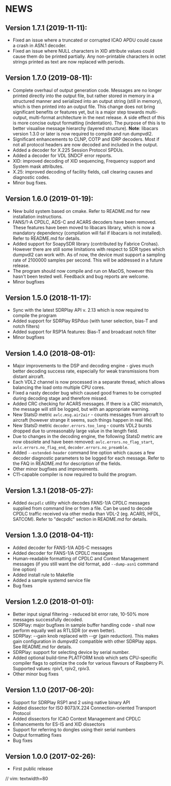 # NEWS

## Version 1.7.1 (2019-11-11):
* Fixed an issue where a truncated or corrupted ICAO APDU could cause a
  crash in ASN.1 decoder.
* Fixed an issue where NULL characters in XID attribute values could
  cause them do be printed partially. Any non-printable characters
  in octet strings printed as text are now replaced with periods.

## Version 1.7.0 (2019-08-11):
* Complete overhaul of output generation code. Messages are no longer printed
  directly into the output file, but rather stored in memory in a structured
  manner and serialized into an output string (still in memory), which is then
  printed into an output file. This change does not bring significant benefits
  or features yet, but is a major step towards multi-output, multi-format
  architecture in the next release. A side effect of this is more concise
  output formatting (indentation). The purpose of this is to better visualise
  message hierarchy (layered structure). **Note**: libacars version 1.3.0
  or later is now required to compile and run dumpvdl2.
* Significant enhancements to CLNP, COTP and IDRP decoders. Most if not all
  protocol headers are now decoded and included in the output.
* Added a decoder for X.225 Session Protocol SPDUs.
* Added a decoder for VDL SNDCF error reports.
* XID: improved decoding of XID sequencing, Frequency support and System mask
  attributes.
* X.25: improved decoding of facility fields, call clearing causes and
  diagnostic codes.
* Minor bug fixes.

## Version 1.6.0 (2019-01-19):
* New build system based on cmake. Refer to README.md for new installation
  instructions.
* FANS/1-A CPDLC, ADS-C and ACARS decoders have been removed. These features
  have been moved to libacars library, which is now a mandatory dependency
  (compilation will fail if libacars is not installed). Refer to README.md for
  details.
* Added support for SoapySDR library (contributed by Fabrice Crohas). However
  there are still some limitations with respect to SDR types which dumpvdl2
  can work with. As of now, the device must support a sampling rate of 2100000
  samples per second. This will be addressed in a future release.
* The program should now compile and run on MacOS, however this hasn't been
  tested well. Feedback and bug reports are welcome.
* Minor bugfixes

## Version 1.5.0 (2018-11-17):
* Sync with the latest SDRPlay API v. 2.13 which is now required to compile the
  program
* Added support for SDRPlay RSPduo (with tuner selection, bias-T and notch
  filters)
* Added support for RSP1A features: Bias-T and broadcast notch filter
* Minor bugfixes

## Version 1.4.0 (2018-08-01):
* Major improvements to the DSP and decoding engine - gives much better decoding
  success rate, especially for weak transmissions from distant aircraft.
* Each VDL2 channel is now processed in a separate thread, which allows
  balancing the load onto multiple CPU cores.
* Fixed a nasty decoder bug which caused good frames to be corrupted during
  decoding stage and therefore missed.
* Added CRC checking for ACARS messages. If there is a CRC mismatch, the message
  will still be logged, but with an appropriate warning.
* New StatsD metric `avlc.msg.air2air` - counts messages from aircraft to
  aircraft (however strange it seems, such things happen in real life).
* New StatsD metric `decoder.errors.too_long` - counts VDL2 bursts dropped due
  to unreasonably large value in the length field.
* Due to changes in the decoding engine, the following StatsD metric are now
  obsolete and have been removed: `avlc.errors.no_flag_start`,
  `avlc.errors.no_flag_end`, `decoder.errors.no_preamble`.
* Added `--extended-header` command line option which causes a few decoder
  diagnostic parameters to be logged for each message.  Refer to the FAQ in
  README.md for description of the fields.
* Other minor bugfixes and improvements.
* C11-capable compiler is now required to build the program.

## Version 1.3.1 (2018-05-27):
* Added `decpdlc` utility which decodes FANS-1/A CPDLC messages supplied from
  command line or from a file. Can be used to decode CPDLC traffic received via
  other media than VDL-2 (eg. ACARS, HFDL, SATCOM). Refer to "decpdlc" section in
  README.md for details.

## Version 1.3.0 (2018-04-11):
* Added decoder for FANS-1/A ADS-C messages
* Added decoder for FANS-1/A CPDLC messages
* Human-readable formatting of CPDLC and Context Management messages (if you
  still want the old format, add `--dump-asn1` command line option)
* Added install rule to Makefile
* Added a sample systemd service file
* Bug fixes

## Version 1.2.0 (2018-01-01):
* Better input signal filtering - reduced bit error rate, 10-50% more messages
  successfully decoded.
* SDRPlay: major bugfixes in sample buffer handling code - shall now perform
  equally well as RTLSDR (or even better).
* SDRPlay: --gain knob replaced with --gr (gain reduction). This makes gain
  configuration in dumpvdl2 compatible with other SDRPlay apps. See README.md
  for details.
* SDRPlay: support for selecting device by serial number.
* Added optional build-time PLATFORM knob which sets CPU-specific compiler flags
  to optimize the code for various flavours of Raspberry Pi. Supported values:
  rpiv1, rpiv2, rpiv3.
* Other minor bug fixes

## Version 1.1.0 (2017-06-20):
* Support for SDRPlay RSP1 and 2 using native binary API
* Added dissector for ISO 8073/X.224 Connection-oriented Transport Protocol
* Added dissectors for ICAO Context Management and CPDLC
* Enhancements for ES-IS and XID dissectors
* Support for referring to dongles using their serial numbers
* Output formatting fixes
* Bug fixes

## Version 1.0.0 (2017-02-26):
* First public release

// vim: textwidth=80
